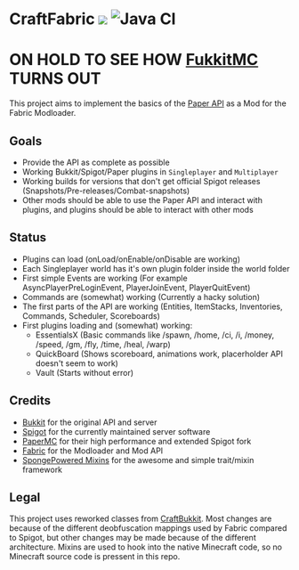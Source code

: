 # CraftFabric ![](https://tr7zw.dev/u/1580753328.png) ![Java CI](https://github.com/tr7zw/CraftFabric/workflows/Java%20CI/badge.svg)
# ON HOLD TO SEE HOW [FukkitMC](https://github.com/FukkitMC) TURNS OUT

This project aims to implement the basics of the [Paper API](https://github.com/PaperMC/Paper) as a Mod for the Fabric Modloader.

## Goals

- Provide the API as complete as possible
- Working Bukkit/Spigot/Paper plugins in ``Singleplayer`` and ``Multiplayer``
- Working builds for versions that don't get official Spigot releases (Snapshots/Pre-releases/Combat-snapshots)
- Other mods should be able to use the Paper API and interact with plugins, and plugins should be able to interact with other mods

## Status

- Plugins can load (onLoad/onEnable/onDisable are working)
- Each Singleplayer world has it's own plugin folder inside the world folder
- First simple Events are working (For example AsyncPlayerPreLoginEvent, PlayerJoinEvent, PlayerQuitEvent)
- Commands are (somewhat) working (Currently a hacky solution)
- The first parts of the API are working (Entities, ItemStacks, Inventories, Commands, Scheduler, Scoreboards)
- First plugins loading and (somewhat) working:
  - EssentialsX (Basic commands like /spawn, /home, /ci, /i, /money, /speed, /gm, /fly, /time, /heal, /warp)
  - QuickBoard (Shows scoreboard, animations work, placerholder API doesn't seem to work)
  - Vault (Starts without error)

## Credits

- [Bukkit](https://bukkit.org/) for the original API and server
- [Spigot](https://www.spigotmc.org/) for the currently maintained server software
- [PaperMC](https://papermc.io/) for their high performance and extended Spigot fork
- [Fabric](https://fabricmc.net/) for the Modloader and Mod API
- [SpongePowered Mixins](https://github.com/SpongePowered/Mixin) for the awesome and simple trait/mixin framework

## Legal

This project uses reworked classes from [CraftBukkit](https://hub.spigotmc.org/stash/projects/SPIGOT/repos/craftbukkit/browse). Most changes are because of the different deobfuscation mappings used by Fabric compared to Spigot, but other changes may be made because of the different architecture. Mixins are used to hook into the native Minecraft code, so no  Minecraft source code is pressent in this repo.
